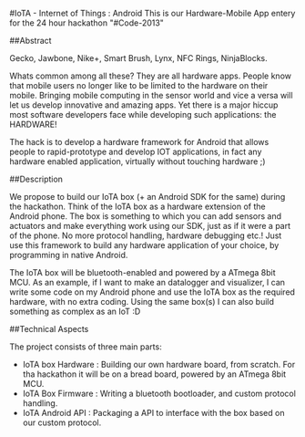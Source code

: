 #IoTA - Internet of Things : Android
This is our Hardware-Mobile App entery for the 24 hour hackathon "#Code-2013"

##Abstract

Gecko, Jawbone, Nike+, Smart Brush, Lynx, NFC Rings, NinjaBlocks. 

Whats common among all these? They are all hardware apps. 
People know that mobile users no longer like to be limited to the hardware on their mobile. Bringing mobile computing in the sensor world and vice a versa will let us develop innovative and amazing apps. Yet there is a major hiccup most software developers face while developing such applications: the HARDWARE! 


The hack is to develop a hardware framework for Android that allows people to rapid-prototype and develop IOT applications, in fact any hardware enabled application,  virtually without touching hardware ;)



##Description


We propose to build our IoTA box (+ an Android SDK for the same) during the hackathon. Think of the IoTA box as a hardware extension of the Android phone. The box is something to which you can add sensors and actuators and make everything work using our SDK, just as if it were a part of the phone. 
No more protocol handling, hardware debugging etc.! Just use this framework to build any hardware application of your choice, by programming in native Android. 

The IoTA box will be bluetooth-enabled and powered by a ATmega 8bit MCU. As an example, if I want to make an datalogger and visualizer, I can write some code on my Android phone and use the IoTA box as the required hardware, with no extra coding. Using the same box(s) I can also build something as complex as an IoT :D



##Technical Aspects


The project consists of three main parts:
 
* IoTA box Hardware : Building our own hardware board, from scratch. For tha hackathon it will be on a bread board, powered by an ATmega 8bit MCU. 
* IoTA Box Firmware : Writing a bluetooth bootloader, and custom protocol handling.
* IoTA  Android API : Packaging a API to interface with the box based on our custom protocol.
